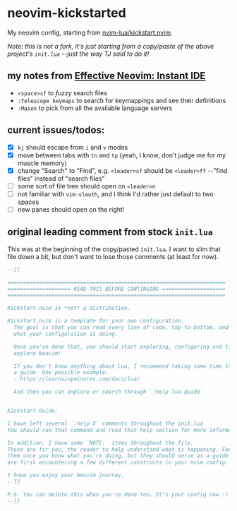 # neovim-kickstarted
My neovim config, starting from [nvim-lua/kickstart.nvim](https://github.com/nvim-lua/kickstart.nvim).

_Note: this is not a fork, it's just starting from a copy/paste of the above project's `init.lua` --just the way TJ said to do it!_

## my notes from [Effective Neovim: Instant IDE](https://www.youtube.com/watch?v=stqUbv-5u2s)
- `<space>sf` to _fuzzy_ search files
- `:Telescope keymaps` to search for keymappings and see their definitions
- `:Mason` to pick from all the available language servers

## current issues/todos:
- [x] `kj` should escape from `i` and `v` modes
- [x] move between tabs with `tn` and `tp` (yeah, I know, don't judge me for my muscle memory)
- [x] change "Search" to "Find", e.g. `<leader>sf` should be `<leader>ff` --"find files" instead of "search files"
- [ ] some sort of file tree should open on `<leader>n`
- [ ] not familiar with `vim-sleuth`, and I think I'd rather just default to two spaces
- [ ] new panes should open on the right!

## original leading comment from stock `init.lua`

This was at the beginning of the copy/pasted `init.lua`.  I want to slim that file down a bit, but don't want to lose those comments (at least for now).

```lua
--[[

=====================================================================
==================== READ THIS BEFORE CONTINUING ====================
=====================================================================

Kickstart.nvim is *not* a distribution.

Kickstart.nvim is a template for your own configuration.
  The goal is that you can read every line of code, top-to-bottom, and understand
  what your configuration is doing.

  Once you've done that, you should start exploring, configuring and tinkering to
  explore Neovim!

  If you don't know anything about Lua, I recommend taking some time to read through
  a guide. One possible example:
  - https://learnxinyminutes.com/docs/lua/

  And then you can explore or search through `:help lua-guide`


Kickstart Guide:

I have left several `:help X` comments throughout the init.lua
You should run that command and read that help section for more information.

In addition, I have some `NOTE:` items throughout the file.
These are for you, the reader to help understand what is happening. Feel free to delete
them once you know what you're doing, but they should serve as a guide for when you
are first encountering a few different constructs in your nvim config.

I hope you enjoy your Neovim journey,
- TJ

P.S. You can delete this when you're done too. It's your config now :)
--]]
```
